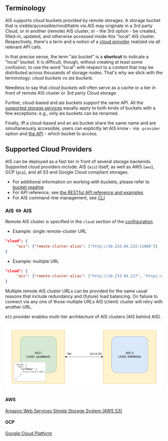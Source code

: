 ## Terminology

AIS supports *cloud* buckets provided by remote storages. A storage bucket that is visible/accessible/modifiable via AIS may originate in a 3rd party Cloud, or in another (remote) AIS cluster, or - the 3rd option - be created, filled-in, updated, and otherwise accessed inside this "local" AIS cluster. Respectively, there's a term and a notion of a [cloud provider](#supported-cloud-providers) realized via all relevant API calls.

In that precise sense, the term "ais bucket" is a **shortcut** to indicate a "local" bucket. It is difficult, though, without creating at least some confusion, to use the word "local" with respect to a content that may be distributed across thousands of storage nodes. That's why we stick with the terminology: *cloud buckets* vs *ais buckets*.

Needless to say that *cloud buckets* will often serve as a cache or a tier in front of remote AIS cluster or 3rd party Cloud storage.

Further, cloud-based and ais buckets support the same API. All the [supported storage services](storage_svcs.md) equally apply to both kinds of buckets with a few exceptions: e.g., only ais buckets can be renamed.

Finally, iff a cloud-based and an ais bucket share the same name and are simultaneously accessible, users can explicitly let AIS know - via `-provider` option and [the API](bucket.md) - which bucket to access.

## Supported Cloud Providers

AIS can be deployed as a fast tier in front of several storage backends. Supported cloud providers include: AIS (`ais`) itself, as well as AWS (`aws`), GCP (`gcp`), and all S3 and Google Cloud compliant storages.

* For additional information on working with buckets, please refer to [bucket readme](./bucket.md)
* For API reference, see [the RESTful API reference and examples](./http_api.md)
* For AIS command-line management, see [CLI](/cmd/cli/README.md)

### AIS <=> AIS

Remote AIS cluster is specified in the `cloud` section of the [configuration](./configuration.md).

* Example: single remote-cluster URL
```json
"cloud": {
     "ais": {"remote-cluster-alias": ["http://10.233.84.233:11080"]}
}
```

* Example: multiple URL
```json
"cloud": {
     "ais": {"remote-cluster-alias": ["http://10.233.84.217", "https://nvidia.ais-cluster.org"]}
}
```
Multiple remote AIS cluster URLs can be provided for the same usual reasons that include redundancy and (future) load balancing.
On failure to connect via any one of those multiple URLs AIS (client) cluster will retry with another URL.

`AIS` provider enables multi-tier architecture of AIS clusters (AIS behind AIS).

![AIS-behind-AIS](./images/ais-behind-ais.png)

#### AWS

[Amazon Web Services Simple Storage System (AWS S3)](https://aws.amazon.com/s3/)

#### GCP

[Google Cloud Platform](https://cloud.google.com/)
